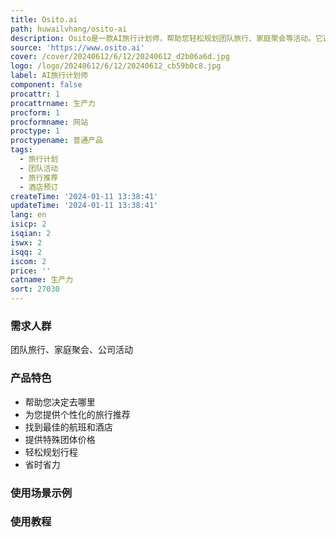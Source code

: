 ```yaml
---
title: Osito.ai
path: huwailvhang/osito-ai
description: Osito是一款AI旅行计划师，帮助您轻松规划团队旅行、家庭聚会等活动。它通过AI技术帮助您找到完美的地点和最低价格，完全免费使用。
source: 'https://www.osito.ai'
cover: /cover/20240612/6/12/20240612_d2b06a6d.jpg
logo: /logo/20240612/6/12/20240612_cb59b0c8.jpg
label: AI旅行计划师
component: false
procattr: 1
procattrname: 生产力
procform: 1
procformname: 网站
proctype: 1
proctypename: 普通产品
tags:
  - 旅行计划
  - 团队活动
  - 旅行推荐
  - 酒店预订
createTime: '2024-01-11 13:38:41'
updateTime: '2024-01-11 13:38:41'
lang: en
isicp: 2
isqian: 2
iswx: 2
isqq: 2
iscom: 2
price: ''
catname: 生产力
sort: 27030
---
```




### 需求人群
团队旅行、家庭聚会、公司活动

### 产品特色
- 帮助您决定去哪里
- 为您提供个性化的旅行推荐
- 找到最佳的航班和酒店
- 提供特殊团体价格
- 轻松规划行程
- 省时省力

### 使用场景示例


### 使用教程


  
